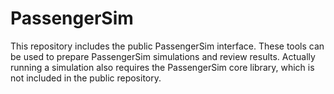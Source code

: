 # PassengerSim

This repository includes the public PassengerSim interface.  These tools can
be used to prepare PassengerSim simulations and review results.  Actually running
a simulation also requires the PassengerSim core library, which is not included
in the public repository.
